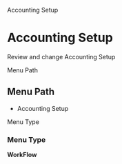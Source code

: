 
Accounting Setup
# Accounting Setup


Review and change Accounting Setup

Menu Path
## Menu Path



- Accounting Setup

Menu Type
### Menu Type

**WorkFlow**

